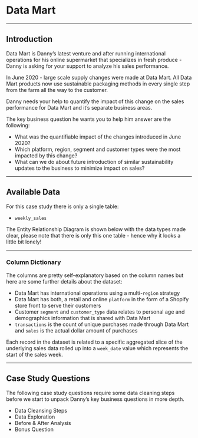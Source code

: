 # Data Mart

---

## Introduction

Data Mart is Danny’s latest venture and after running international operations for his online supermarket that specializes in fresh produce - Danny is asking for your support to analyze his sales performance.

In June 2020 - large scale supply changes were made at Data Mart. All Data Mart products now use sustainable packaging methods in every single step from the farm all the way to the customer.

Danny needs your help to quantify the impact of this change on the sales performance for Data Mart and it’s separate business areas.

The key business question he wants you to help him answer are the following:

* What was the quantifiable impact of the changes introduced in June 2020?
* Which platform, region, segment and customer types were the most impacted by this change?
* What can we do about future introduction of similar sustainability updates to the business to minimize impact on sales?

---

## Available Data
For this case study there is only a single table:
* `weekly_sales`

The Entity Relationship Diagram is shown below with the data types made clear, please note that there is only this one table - hence why it looks a little bit lonely!

---

### Column Dictionary
The columns are pretty self-explanatory based on the column names but here are some further details about the dataset:

* Data Mart has international operations using a multi-`region` strategy
* Data Mart has both, a retail and online `platform` in the form of a Shopify store front to serve their customers
* Customer `segment` and `customer_type` data relates to personal age and demographics information that is shared with Data Mart
* `transactions` is the count of unique purchases made through Data Mart and `sales` is the actual dollar amount of purchases

Each record in the dataset is related to a specific aggregated slice of the underlying sales data rolled up into a `week_date` value which represents the start of the sales week.

---

## Case Study Questions

The following case study questions require some data cleaning steps before we start to unpack Danny’s key business questions in more depth.

* Data Cleansing Steps
* Data Exploration
* Before & After Analysis
* Bonus Question